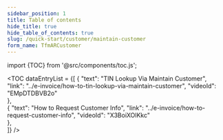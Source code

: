```yaml
---
sidebar_position: 1
title: Table of contents
hide_title: true
hide_table_of_contents: true 
slug: /quick-start/customer/maintain-customer
form_name: TfmARCustomer
---
```


import {TOC} from '@src/components/toc.js';

<TOC
dataEntryList = {[
{
  "text": "TIN Lookup Via Maintain Customer", 
  "link": "../e-invoice/how-to-tin-lookup-via-maintain-customer",
  "videoId": "EMpDTDBVB2o"      
},   
{
  "text": "How to Request Customer Info", 
  "link": "../e-invoice/how-to-request-customer-info",
  "videoId": "X3BoiXOlKkc"      
},   
]}
/>
